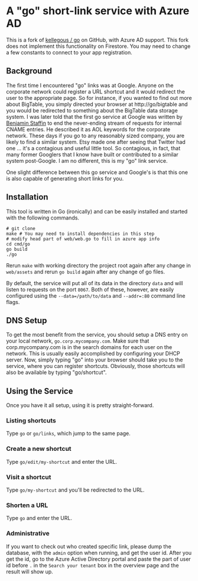 # A "go" short-link service with Azure AD

This is a fork of [kellegous](https://github.com/kellegous)[ / go](https://github.com/kellegous/go) on GitHub, with Azure AD support. This fork does not implement
this functionality on Firestore. You may need to change a few constants to connect
to your app registration.

## Background
The first time I encountered "go" links was at Google. Anyone on the corporate
network could register a URL shortcut and it would redirect the user to the
appropriate page. So for instance, if you wanted to find out more about BigTable,
you simply directed your browser at http://go/bigtable and you would be redirected to
something about the BigTable data storage system. I was later told that the
first go service at Google was written by [Benjamin Staffin](https://www.linkedin.com/in/benjaminstaffin)
to end the never-ending stream of requests for internal CNAME entries. He
described it as AOL keywords for the corporate network. These days if you go to
any reasonably sized company, you are likely to find a similar system. Etsy made
one after seeing that Twitter had one ... it's a contagious and useful little
tool. So contagious, in fact, that many former Googlers that I know have built
or contributed to a similar system post-Google. I am no different, this is my
"go" link service.

One slight difference between this go service and Google's is that this one is also
capable of generating short links for you.

## Installation
This tool is written in Go (ironically) and can be easily installed and started
with the following commands.

```
# git clone
make # You may need to install dependencies in this step
# modify head part of web/web.go to fill in azure app info
cd cmd/go
go build
./go
```

Rerun `make` with working directory the project root again after any change in
`web/assets` and rerun `go build` again after any change of go files.

By default, the service will put all of its data in the directory `data` and will
listen to requests on the port `8067`. Both of these, however, are easily configured
using the `--data=/path/to/data` and `--addr=:80` command line flags.

## DNS Setup
To get the most benefit from the service, you should setup a DNS entry on your
local network, `go.corp.mycompany.com`. Make sure that corp.mycompany.com is in
the search domains for each user on the network. This is usually easily accomplished
by configuring your DHCP server. Now, simply typing "go" into your browser should
take you to the service, where you can register shortcuts. Obviously, those
shortcuts will also be available by typing "go/shortcut".

## Using the Service
Once you have it all setup, using it is pretty straight-forward.

### Listing shortcuts
Type `go` or `go/links`, which jump to the same page.

### Create a new shortcut
Type `go/edit/my-shortcut` and enter the URL.

### Visit a shortcut
Type `go/my-shortcut` and you'll be redirected to the URL.

### Shorten a URL
Type `go` and enter the URL.

### Administrative
If you want to check out who created specific link, please dump the database,
with the `admin` option when running, and get the user id. After you get the id,
go to the Azure Active Directory portal and paste the part of user id before `.`
in the `Search your tenant` box in the overview page and the result will show up.
